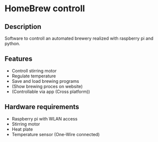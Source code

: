 # HomeBrew controll 

## Description
Software to controll an automated brewery realized with raspberry pi and python.

## Features
+ Controll stirring motor
+ Regulate temperature
+ Save and load brewing programs
+ (Show brewing proces on website)
+ (Controllable via app (Cross platform))

## Hardware requirements
+ Raspberry pi with WLAN access
+ Stirring motor
+ Heat plate
+ Temperature sensor (One-Wire connected)
